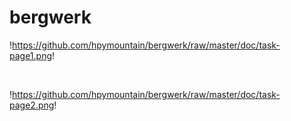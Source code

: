 # bergwerk

!https://github.com/hpymountain/bergwerk/raw/master/doc/task-page1.png!

<br/>

!https://github.com/hpymountain/bergwerk/raw/master/doc/task-page2.png!
